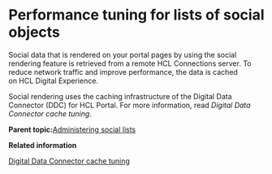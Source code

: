 # Performance tuning for lists of social objects 

Social data that is rendered on your portal pages by using the social rendering feature is retrieved from a remote HCL Connections server. To reduce network traffic and improve performance, the data is cached on HCL Digital Experience.

Social rendering uses the caching infrastructure of the Digital Data Connector \(DDC\) for HCL Portal. For more information, read *Digital Data Connector cache tuning*.

**Parent topic:**[Administering social lists ](../social/soc_rendr_adm_socl_list.md)

**Related information**  


[Digital Data Connector cache tuning ](../social/plrf_cach_tune.md)

